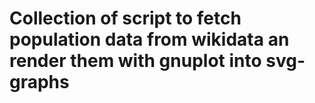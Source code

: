 # Collection of script to fetch population data from wikidata an render them with gnuplot into svg-graphs
